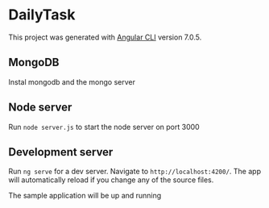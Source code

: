 # DailyTask

This project was generated with [Angular CLI](https://github.com/angular/angular-cli) version 7.0.5.

## MongoDB

Instal mongodb and the mongo server

## Node server

Run `node server.js` to start the node server on port 3000

## Development server

Run `ng serve` for a dev server. Navigate to `http://localhost:4200/`. The app will automatically reload if you change any of the source files.

The sample application will be up and running
